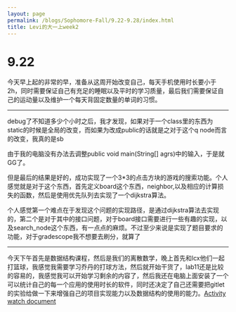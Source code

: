 ```yaml
---
layout: page
permalink: /blogs/Sophomore-Fall/9.22-9.28/index.html
title: Levi的大一上week2
---
```


# 9.22

今天早上起的非常的早，准备从这周开始改变自己，每天手机使用时长要小于2h，同时需要保证自己有充足的睡眠以及平时的学习质量，最后我们需要保证自己的运动量以及维护一个每天背固定数量的单词的习惯。

---

debug了不知道多少个小时之后，我才发现，如果对于一个class里的东西为static的时候是全局的改变，而如果为改成public的话就是之对于这个q node而言的改变，我真的是sb

由于我的电脑没有办法去调整public void main(String[] agrs)中的输入，于是就GG了。

但是最后的结果是好的，成功实现了一个3*3的点击方块的游戏的搜索功能。个人感觉就是对于这个东西，首先定义board这个东西，neighbor,以及相应的计算损失的函数，然后是使用优先队列去实现了一个dijkstra算法。

个人感觉第一个难点在于发现这个问题的实现路径，是通过dijkstra算法去实现的，第二个是对于其中的接口问题，对于board接口需要进行一些有趣的实现，以及search_node这个东西，有一点点的麻烦。不过至少来说是实现了题目要求的功能，对于gradescope我不想要去刷分，就算了

---

今天下午首先是数据结构课程，然后是我们的离散数学，晚上首先和lcx他们一起打篮球，我感觉我需要学习乔丹的打球方法，然后就开始干货了，lab11还是比较的容易的，我感觉我可以开始学习剩余的内容了，然后我还在电脑上面安装了一个可以统计自己的每一个应用的使用时长的软件，同时还决定了自己还需要把gitlet的实验给做一下来增强自己的项目实现能力以及数据结构的使用的能力。[Activity watch document](https://docs.activitywatch.net/en/latest/getting-started.html)

